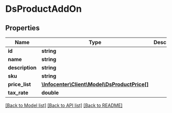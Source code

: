 # DsProductAddOn

## Properties
Name | Type | Description | Notes
------------ | ------------- | ------------- | -------------
**id** | **string** |  | [optional] 
**name** | **string** |  | [optional] 
**description** | **string** |  | [optional] 
**sku** | **string** |  | [optional] 
**price_list** | [**\Infocenter\Client\Model\DsProductPrice[]**](DsProductPrice.md) |  | [optional] 
**tax_rate** | **double** |  | [optional] 

[[Back to Model list]](../../README.md#documentation-for-models) [[Back to API list]](../../README.md#documentation-for-api-endpoints) [[Back to README]](../../README.md)

